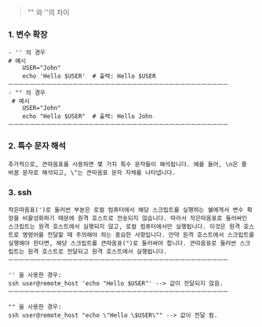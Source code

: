 > "" 와 ''의 차이

### 1. 변수 확장 
    - '' 의 경우     
    # 예시
        USER="John"
        echo 'Hello $USER'  # 출력: Hello $USER    
    ㅡㅡㅡㅡㅡㅡㅡㅡㅡㅡㅡㅡㅡㅡㅡㅡㅡㅡㅡㅡㅡㅡㅡㅡㅡㅡㅡㅡㅡㅡㅡㅡㅡㅡㅡㅡㅡㅡㅡㅡㅡ
    - "" 의 경우
     # 예시
        USER="John"
        echo "Hello $USER"  # 출력: Hello John
    ㅡㅡㅡㅡㅡㅡㅡㅡㅡㅡㅡㅡㅡㅡㅡㅡㅡㅡㅡㅡㅡㅡㅡㅡㅡㅡㅡㅡㅡㅡㅡㅡㅡㅡㅡㅡㅡㅡㅡㅡㅡ        
    
### 2. 특수 문자 해석    
    추가적으로, 큰따옴표를 사용하면 몇 가지 특수 문자들이 해석됩니다. 예를 들어, \n은 줄 바꿈 문자로 해석되고, \"는 큰따옴표 문자 자체를 나타냅니다.    

### 3. ssh 
    작은따옴표(')로 둘러싼 부분은 로컬 컴퓨터에서 해당 스크립트를 실행하는 쉘에게서 변수 확장을 비활성화하기 때문에 원격 호스트로 전송되지 않습니다. 따라서 작은따옴표로 둘러싸인 스크립트는 원격 호스트에서 실행되지 않고, 로컬 컴퓨터에서만 실행됩니다. 이것은 원격 호스트로 명령어를 전달할 때 주의해야 하는 중요한 사항입니다. 만약 원격 호스트에서 스크립트를 실행해야 한다면, 해당 스크립트를 큰따옴표(")로 둘러싸야 합니다. 큰따옴표로 둘러싼 스크립트는 원격 호스트로 전달되고 원격 호스트에서 실행됩니다.
    ㅡㅡㅡㅡㅡㅡㅡㅡㅡㅡㅡㅡㅡㅡㅡㅡㅡㅡㅡㅡㅡㅡㅡㅡㅡㅡㅡㅡㅡㅡㅡㅡㅡㅡㅡㅡㅡㅡㅡㅡㅡ

    '' 을 사용한 경우:
    ssh user@remote_host 'echo "Hello $USER"' --> 값이 전달되지 않음.
    ㅡㅡㅡㅡㅡㅡㅡㅡㅡㅡㅡㅡㅡㅡㅡㅡㅡㅡㅡㅡㅡㅡㅡㅡㅡㅡㅡㅡㅡㅡㅡㅡㅡㅡㅡㅡㅡㅡㅡㅡㅡ
    
    "" 을 사용한 경우:
    ssh user@remote_host "echo \"Hello \$USER\"" --> 값이 전달 됨.